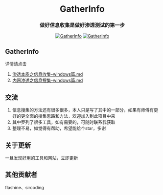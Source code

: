 <h1 align="center" >GatherInfo</h1>

<h3 align="center" >做好信息收集是做好渗透测试的第一步</h3>

<p align="center">
    <a href="https://github.com/Paper-Pen/GatherInfo"><img alt="GatherInfo" src="https://img.shields.io/github/stars/rtcatc/GatherInfo.svg"></a>
    <a href="https://github.com/Paper-Pen/GatherInfo"><img alt="GatherInfo" src="https://img.shields.io/badge/GatherInfo-green"></a>
</p>

## GatherInfo
详情请点击
1. [渗透本质之信息收集-windows篇.md](https://github.com/Paper-Pen/GatherInfo/blob/master/%E6%B8%97%E9%80%8F%E6%9C%AC%E8%B4%A8%E4%B9%8B%E4%BF%A1%E6%81%AF%E6%94%B6%E9%9B%86-windows%E7%AF%87.md)
2. [内网渗透之信息搜集-windows篇.md](https://github.com/Paper-Pen/GatherInfo/blob/master/%E5%86%85%E7%BD%91%E6%B8%97%E9%80%8F%E4%B9%8B%E4%BF%A1%E6%81%AF%E6%90%9C%E9%9B%86-windows%E7%AF%87.md)
## 交流
1. 信息搜集的方法还有很多很多，本人只是写了其中的一部分，如果有师傅有更好的更全面的搜集思路和方法，欢迎加入到此项目中来
2. 其中罗列了很多工具，如有需要的，可随时联系我获取
3. 整理不易，如觉得有帮助，希望能给个star，多谢
## 关于更新
一旦发现好用的工具和网站，立即更新
## 其他贡献者
flashine、sircoding
